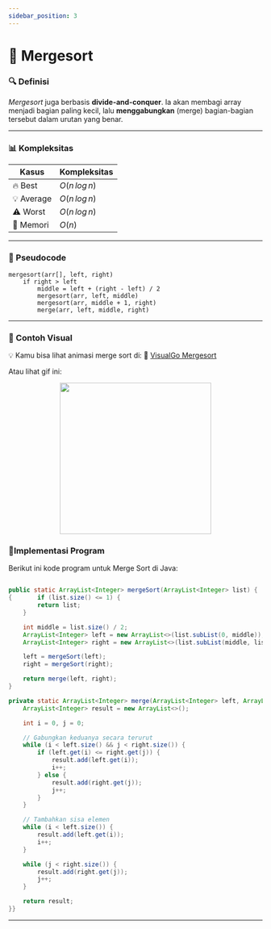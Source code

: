 ```yaml
---
sidebar_position: 3
---
```


# 📌 Mergesort

### 🔍 Definisi

_Mergesort_ juga berbasis **divide-and-conquer**. Ia akan membagi array menjadi bagian paling kecil, lalu **menggabungkan** (merge) bagian-bagian tersebut dalam urutan yang benar.

---

### 📊 Kompleksitas

| Kasus      | Kompleksitas       |
| ---------- | ------------------ |
| 🔥 Best    | $O(n \, log \, n)$ |
| 💡 Average | $O(n \, log \, n)$ |
| ⚠️ Worst   | $O(n \, log \, n)$ |
| 🧠 Memori  | $O(n)$             |

---

### 🧠 Pseudocode

```plaintext
mergesort(arr[], left, right)
    if right > left
        middle = left + (right - left) / 2
        mergesort(arr, left, middle)
        mergesort(arr, middle + 1, right)
        merge(arr, left, middle, right)
```

---

### 🎥 Contoh Visual

💡 Kamu bisa lihat animasi merge sort di:
🔗 [VisualGo Mergesort](https://visualgo.net/en/sorting)

Atau lihat gif ini:

<div align="center">
<img src="https://upload.wikimedia.org/wikipedia/commons/c/cc/Merge-sort-example-300px.gif" width="300px" />
</div>

### 🚀Implementasi Program

Berikut ini kode program untuk Merge Sort di Java:

```java

public static ArrayList<Integer> mergeSort(ArrayList<Integer> list) {
{       if (list.size() <= 1) {
        return list;
    }

    int middle = list.size() / 2;
    ArrayList<Integer> left = new ArrayList<>(list.subList(0, middle));
    ArrayList<Integer> right = new ArrayList<>(list.subList(middle, list.size()));

    left = mergeSort(left);
    right = mergeSort(right);

    return merge(left, right);
}

private static ArrayList<Integer> merge(ArrayList<Integer> left, ArrayList<Integer> right) {
    ArrayList<Integer> result = new ArrayList<>();

    int i = 0, j = 0;

    // Gabungkan keduanya secara terurut
    while (i < left.size() && j < right.size()) {
        if (left.get(i) <= right.get(j)) {
            result.add(left.get(i));
            i++;
        } else {
            result.add(right.get(j));
            j++;
        }
    }

    // Tambahkan sisa elemen
    while (i < left.size()) {
        result.add(left.get(i));
        i++;
    }

    while (j < right.size()) {
        result.add(right.get(j));
        j++;
    }

    return result;
}}

```

---
